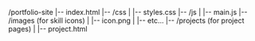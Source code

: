/portfolio-site
|-- index.html
|-- /css
|   |-- styles.css
|-- /js
|   |-- main.js
|-- /images (for skill icons)
|   |-- icon.png
|   |-- etc...
|-- /projects (for project pages)
|   |-- project.html
